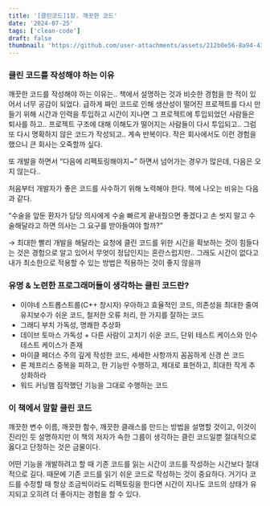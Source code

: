 ```yaml
---
title: '[클린코드]1장. 깨끗한 코드'
date: '2024-07-25'
tags: ['clean-code']
draft: false
thumbnail: 'https://github.com/user-attachments/assets/212b0e56-8a94-43af-920f-151758bc48a4'
---
```


### 클린 코드를 작성해야 하는 이유

깨끗한 코드를 작성해야 하는 이유는.. 책에서 설명하는 것과 비슷한 경험을 한 적이 있어서 너무 공감이 되었다. 급하게 짜인 코드로 인해 생산성이 떨어진 프로젝트를 다시 만들기 위해 시간과 인력을 투입하고 시간이 지나면 그 프로젝트에 투입되었던 사람들은 퇴사를 하고.. 프로젝트 구조에 대해 이해도가 떨어지는 사람들이 다시 투입되고.. 그럼 또 다시 명확하지 않은 코드가 작성되고.. 계속 반복이다. 작은 회사에서도 이런 경험을 했으니 큰 회사는 오죽할까 싶다.

또 개발을 하면서 “다음에 리펙토링해야지~” 하면서 넘어가는 경우가 많은데, 다음은 오지 않는다..

처음부터 개발자가 좋은 코드를 사수하기 위해 노력해야 한다. 책에 나오는 비유는 다음과 같다.

“수술을 앞둔 환자가 담당 의사에게 수술 빠르게 끝내줬으면 좋겠다고 손 씻지 말고 수술해달라고 하면 의사는 그 요구를 받아들여야 할까?”

→ 최대한 빨리 개발을 해달라는 요청에 클린 코드를 위한 시간을 확보하는 것이 힘들다는 것은 경험으로 알고 있어서 무엇이 정답인지는 혼란스럽지만.. 그래도 시간이 없다고 내가 최소한으로 적용할 수 있는 방법은 적용하는 것이 좋지 않을까

### 유명 & 노련한 프로그래머들이 생각하는 클린 코드란?

- 이야네 스트롭스트룹(C++ 창시자)
  우아하고 효율적인 코드, 의존성을 최대한 줄여 유지보수가 쉬운 코드, 철저한 오류 처리, 한 가지를 잘하는 코드
- 그래디 부치
  가독성, 명쾌한 추상화
- 데이브 토마스
  가독성 + 다른 사람이 고치기 쉬운 코드, 단위 테스트 케이스와 인수 테스트 케이스가 존재
- 마이클 페더스
  주의 깊게 작성한 코드, 세세한 사항까지 꼼꼼하게 신경 쓴 코드
- 론 제프리스
  중복을 피하고, 한 기능만 수행하고, 제대로 표현하고, 최대한 작게 추상화하라
- 워드 커닝햄
  짐작했던 기능을 그대로 수행하는 코드

### 이 책에서 말할 클린 코드

깨끗한 변수 이름, 깨끗한 함수, 깨끗한 클래스를 만드는 방법을 설명할 것이고, 이것이 진리인 듯 설명하지만 이 책의 저자가 속한 그룹이 생각하는 클린 코드일뿐 절대적으로 옳다고 단정하는 것은 금물이다.

어떤 기능을 개발하려고 할 때 기존 코드를 읽는 시간이 코드를 작성하는 시간보다 절대적으로 길다. 때문에 기존 코드를 읽기 쉬운 코드로 작성하는 것이 중요하다. 거기다 코드를 수정할 때 항상 조금씩이라도 리펙토링을 한다면 시간이 지나도 코드의 상태가 유지되고 오히려 더 좋아지는 경험을 할 수 있다.
